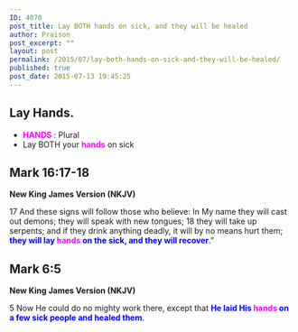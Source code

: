 ```yaml
---
ID: 4070
post_title: Lay BOTH hands on sick, and they will be healed
author: Praison
post_excerpt: ""
layout: post
permalink: /2015/07/lay-both-hands-on-sick-and-they-will-be-healed/
published: true
post_date: 2015-07-13 19:45:25
---
```

<h2>Lay Hands.</h2>
<ul>
	<li><span style="color: #ff00ff;"><strong>HANDS</strong></span> : Plural</li>
	<li>Lay BOTH your <span style="color: #ff00ff;"><strong>hands</strong></span> on sick</li>
</ul>
<h2>Mark 16:17-18</h2>
<strong>New King James Version (NKJV)</strong>

17 And these signs will follow those who believe: In My name they will cast out demons; they will speak with new tongues; 18 they will take up serpents; and if they drink anything deadly, it will by no means hurt them; <span style="color: #0000ff;"><strong>they will lay <span style="color: #ff00ff;">hands</span> on the sick, and they will recover</strong></span>.”
<h2>Mark 6:5</h2>
<strong>New King James Version (NKJV)</strong>

5 Now He could do no mighty work there, except that <span style="color: #0000ff;"><strong>He laid His <span style="color: #ff00ff;">hands</span> on a few sick people and healed them</strong></span>.